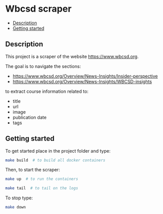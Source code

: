 # Wbcsd scraper

- [Description](#description)
- [Getting started](#getting-started)

## Description
This project is a scraper of the website https://www.wbcsd.org.

The goal is to navigate the sections:
- https://www.wbcsd.org/Overview/News-Insights/Insider-perspective
- https://www.wbcsd.org/Overview/News-Insights/WBCSD-insights

to extract course information related to:
- title
- url
- image
- publication date
- tags

## Getting started

To get started place in the project folder and type:

```sh
make build  # to build all docker containers
```

Then, to start the scraper:
```sh
make up  # to run the containers

make tail  # to tail on the logs
```

To stop type:
```sh
make down
```
